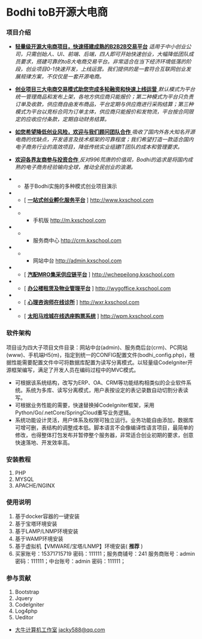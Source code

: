 # Bodhi toB开源大电商

### 项目介绍
 - **[轻量级开源大电商项目，快速搭建成熟的B2B2B交易平台](http://www.js715.com)**  _适用于中小创业公司，只需创始人、UI、前端、后端，四人即可开始快速创业，大幅降低团队成员要求，搭建可靠的toB大电商交易平台。非常适合在当下经济环境低落的阶段，创业项目0-1快速开发，上线运营。我们提供的是一套符合互联网创业发展规律方案，不仅仅是一套开源电商。_ 
- [ **创业项目三大电商交易模式助您完成多轮融资和快速上线运营** ](http://www.js715.com) _默认模式为平台统一管理商品和发布上架，各地方供应商只能报价；第二种模式为平台只负责订单及收款，供应商自由发布商品，平台定期与供应商进行采购结算；第三种模式为平台以竞标合同为订单主体，供应商只能报价和发物流，平台按合同限定的应收应付条款，定期自动财务结算。_ 
- [ **如您希望降低创业风险，欢迎与我们顾问团队合作** ](http://www.js715.com) _吸收了国内外各大知名开源电商的优缺点，开发语言及技术框架的可靠程度；我们希望打造一款适合国内电子商务行业的高效项目，降低传统实业组建IT团队的成本和管理要求。_ 
- [ **欢迎各界友商参与投资合作** ](http://www.js715.com) _反对996荒唐的价值观，Bodhi的追求是将国内成熟的电子商务经验输向全球，推动全民创业的浪潮。_ 

- - 基于Bodhi实施的多种模式创业项目演示
- -  [ **[一站式创业孵化服务平台](http://www.kxschool.com)** ] http://www.kxschool.com  
- - -  手机版 http://m.kxschool.com 
- - -  服务商中心 http://crm.kxschool.com 
- - -  网站中台 http://admin.kxschool.com
- -  [ **[汽配MRO集采供应链平台](http://wchepeilong.kxschool.com)** ] http://wchepeilong.kxschool.com
- -  [ **[办公楼租赁及物业管理平台](http://wygoffice.kxschool.com)** ] http://wygoffice.kxschool.com
- -  [ **[心理咨询师在线诊所](http://wxr.kxschool.com)** ] http://wxr.kxschool.com
- -  [ **[太阳马戏城在线选座购票系统](http://wpm.kxschool.com)** ] http://wpm.kxschool.com

### 软件架构
项目设为四大子项目文件目录：网站中台(admin)、服务商后台(crm)、PC网站(www)、手机端H5(m)，指定到统一的CONFIG配置文件(bodhi_config.php)，根据性能需要配置文件中可将数据库配置为读写分离模式。以轻量级CodeIgniter开源框架编写，满足了开发人员在编码过程中的MVC模式。
- 可根据该系统结构，改写为ERP、OA、CRM等功能结构相类似的企业软件系统。系统为多库、读写分离模式，用户表按设定的表记录数自动切割分表读写。
- 可根据业务性能的需要，快速替换掉CodeIgniter框架，采用Python/Go/.netCore/SpringCloud重写业务逻辑。
- 系统功能设计灵活，用户体系及权限可独立运行。业务功能自由添加，数据库可增可删，表结构的调整成本低。脚本语言不会像编译性语言项目，最简单的修改，也得整体打包发布并暂停整个服务器，非常适合创业初期的要求，创意快速落地、开发效率高。

### 安装教程

1.  PHP
2.  MYSQL
3.  APACHE/NGINX

### 使用说明

1.  基于docker容器的一键安装
2.  基于宝塔环境安装
3.  基于LAMP/LNMP环境安装
4.  基于WAMP环境安装
5.  基于虚拟机【VMWARE/宝塔/LNMP】环境安装( **推荐** )
6.  买家账号：15371715719 密码：111111；服务商铺号：241 服务商账号：admin 密码：111111；中台账号：admin 密码：111111；

### 参与贡献

1.  Bootstrap
2.  Jquery
3.  CodeIgniter
4.  Log4php
5.  Ueditor

 - [大牛计算机工作室](http://www.js715.com)  jacky588@qq.com
